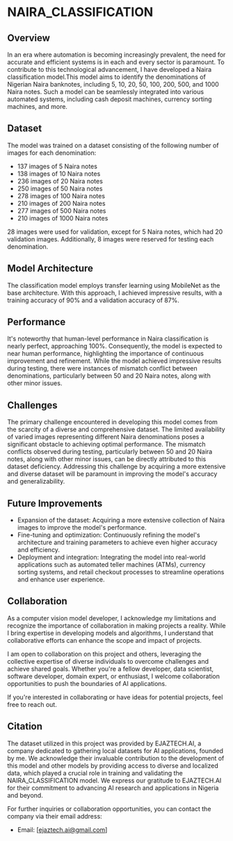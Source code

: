 # NAIRA_CLASSIFICATION

## Overview
In an era where automation is becoming increasingly prevalent, the need for accurate and efficient systems is in each and every sector is paramount. To contribute to this
technological advancement, I have developed a Naira classification model.This model aims to identify the denominations of Nigerian Naira banknotes, 
including 5, 10, 20, 50, 100, 200, 500, and 1000 Naira notes. Such a model can be seamlessly integrated into various automated systems, including cash deposit machines, 
currency sorting machines, and more.

## Dataset
The model was trained on a dataset consisting of the following number of images for each denomination:
- 137 images of 5 Naira notes
- 138 images of 10 Naira notes
- 236 images of 20 Naira notes
- 250 images of 50 Naira notes
- 278 images of 100 Naira notes
- 210 images of 200 Naira notes
- 277 images of 500 Naira notes
- 210 images of 1000 Naira notes

28 images were used for validation, except for 5 Naira notes, which had 20 validation images. Additionally, 8 images were reserved for testing each denomination.

## Model Architecture
The classification model employs transfer learning using MobileNet as the base architecture. With this approach, I achieved impressive results, with a training accuracy
of 90% and a validation accuracy of 87%.

## Performance
It's noteworthy that human-level performance in Naira classification is nearly perfect, approaching 100%. Consequently, the model is expected to near human performance,
highlighting the importance of continuous improvement and refinement.
While the model achieved impressive results during testing, there were instances of mismatch conflict between denominations, particularly between
50 and 20 Naira notes, along with other minor issues. 

## Challenges
The primary challenge encountered in developing this model comes from the scarcity of a diverse and comprehensive dataset. The limited availability of varied images
representing different Naira denominations poses a significant obstacle to achieving optimal performance. The mismatch conflicts observed during testing, particularly 
between 50 and 20 Naira notes, along with other minor issues, can be directly attributed to this dataset deficiency. Addressing this challenge by acquiring a more extensive 
and diverse dataset will be paramount in improving the model's accuracy and generalizability.

## Future Improvements
- Expansion of the dataset: Acquiring a more extensive collection of Naira images to improve the model's performance.
- Fine-tuning and optimization: Continuously refining the model's architecture and training parameters to achieve even higher accuracy and efficiency.
- Deployment and integration: Integrating the model into real-world applications such as automated teller machines (ATMs), currency sorting systems, and retail checkout
  processes to streamline operations and enhance user experience.
## Collaboration
As a computer vision model developer, I acknowledge my limitations and recognize the importance of collaboration in making projects a reality. While I bring expertise 
in developing models and algorithms, I understand that collaborative efforts can enhance the scope and impact of projects.

I am open to collaboration on this project and others, leveraging the collective expertise of diverse individuals to overcome challenges and achieve shared goals. 
Whether you're a fellow developer, data scientist, software developer, domain expert, or enthusiast, I welcome collaboration opportunities to push the boundaries of
AI applications.

If you're interested in collaborating or have ideas for potential projects, feel free to reach out.

## Citation
The dataset utilized in this project was provided by EJAZTECH.AI, a company dedicated to gathering local datasets for AI applications, founded by me.
We acknowledge their invaluable contribution to the development of this model and other models by providing access to diverse and localized data, which played a 
crucial role in training and validating the NAIRA_CLASSIFICATION model. We express our gratitude to EJAZTECH.AI for their commitment to advancing AI research and
applications in Nigeria and beyond.

For further inquiries or collaboration opportunities, you can contact the company via their email address:
- Email: [ejaztech.ai@gmail.com]
